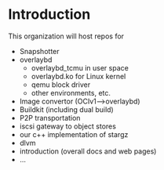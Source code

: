 # Introduction

This organization will host repos for
- Snapshotter 
- overlaybd
  - overlaybd_tcmu in user space
  - overlaybd.ko for Linux kernel
  - qemu block driver
  - other environments, etc.
- Image convertor (OCIv1-->overlaybd)
- Buildkit (including dual build)
- P2P transportation
- iscsi gateway to object stores
- our c++ implementation of stargz
- dlvm
- introduction (overall docs and web pages)
- ...
